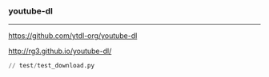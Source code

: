 ### youtube-dl
---
https://github.com/ytdl-org/youtube-dl

http://rg3.github.io/youtube-dl/

```py
// test/test_download.py









```

```
```

```
```

